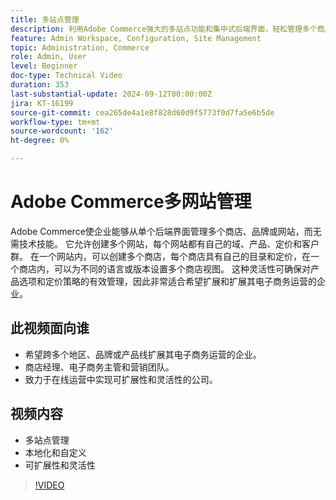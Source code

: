 ```yaml
---
title: 多站点管理 
description: 利用Adobe Commerce强大的多站点功能和集中式后端界面，轻松管理多个商店、品牌或网站。
feature: Admin Workspace, Configuration, Site Management
topic: Administration, Commerce
role: Admin, User
level: Beginner
doc-type: Technical Video
duration: 353
last-substantial-update: 2024-09-12T00:00:00Z
jira: KT-16199
source-git-commit: cea265de4a1e8f828d60d9f5773f0d7fa5e6b5de
workflow-type: tm+mt
source-wordcount: '162'
ht-degree: 0%

---
```


# Adobe Commerce多网站管理

Adobe Commerce使企业能够从单个后端界面管理多个商店、品牌或网站，而无需技术技能。 它允许创建多个网站，每个网站都有自己的域、产品、定价和客户群。 在一个网站内，可以创建多个商店，每个商店具有自己的目录和定价，在一个商店内，可以为不同的语言或版本设置多个商店视图。 这种灵活性可确保对产品选项和定价策略的有效管理，因此非常适合希望扩展和扩展其电子商务运营的企业。

## 此视频面向谁

- 希望跨多个地区、品牌或产品线扩展其电子商务运营的企业。
- 商店经理、电子商务主管和营销团队。
- 致力于在线运营中实现可扩展性和灵活性的公司。

## 视频内容

- 多站点管理
- 本地化和自定义
- 可扩展性和灵活性

>[!VIDEO](https://video.tv.adobe.com/v/3434037?learn=on&captions=chi_hans)
